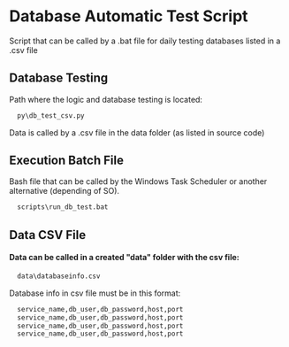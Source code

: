 
# Database Automatic Test Script
Script that can be called by a .bat file for daily testing databases listed in a .csv file





## Database Testing

Path where the logic and database testing is located:

```bash
  py\db_test_csv.py
```

Data is called by a .csv file in the data folder (as listed in source code)
## Execution Batch File

Bash file that can be called by the Windows Task Scheduler or another alternative (depending of SO).

```bash
  scripts\run_db_test.bat
```
    
## Data CSV File

#### Data can be called in a created "data" folder with the csv file:

```bash
  data\databaseinfo.csv
```
Database info in csv file must be in this format:

```bash
  service_name,db_user,db_password,host,port
  service_name,db_user,db_password,host,port
  service_name,db_user,db_password,host,port
  service_name,db_user,db_password,host,port
```